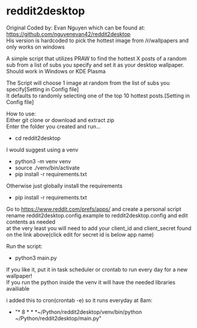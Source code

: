 # reddit2desktop
Original Coded by: Evan Nguyen which can be found at: https://github.com/nguyenevan42/reddit2desktop  
His version is hardcoded to pick the hottest image from /r/wallpapers and only works on windows  

A simple script that utilizes PRAW to find the hottest X posts of a random sub from a list of subs you specify and set it as your desktop wallpaper.
Should work in Windows or KDE Plasma

The Script will choose 1 image at random from the list of subs you specify[Setting in Config file]  
It defaults to randomly selecting one of the top 10 hottest posts.[Setting in Config file]  

How to use:  
Either git clone or download and extract zip  
Enter the folder you created and run...  
- cd reddit2desktop

I would suggest using a venv

- python3 -m venv venv
- source ./venv/bin/activate
- pip install -r requirements.txt

Otherwise just globally install the requirements
- pip install -r requirements.txt

Go to https://www.reddit.com/prefs/apps/ and create a personal script  
rename reddit2desktop.config.example to reddit2desktop.config and edit contents as needed  
at the very least you will need to add your client_id and client_secret found on the link above(click edit for secret id is below app name)  

Run the script:
- python3 main.py

If you like it, put it in task scheduler or crontab to run every day for a new wallpaper!  
If you run the python inside the venv it will have the needed libraries availiable  

i added this to cron(crontab -e) so it runs everyday at 8am:
- "* 8 * * *~/Python/reddit2desktop/venv/bin/python ~/Python/reddit2desktop/main.py"
